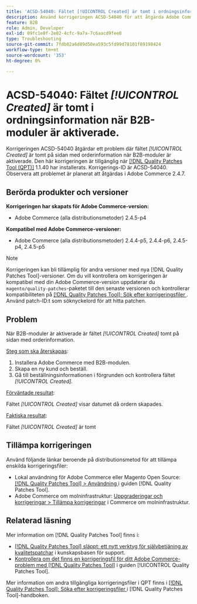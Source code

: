 ```yaml
---
title: 'ACSD-54040: Fältet [!UICONTROL Created] är tomt i ordningsinformation när B2B-moduler är aktiverade'
description: Använd korrigeringen ACSD-54040 för att åtgärda Adobe Commerce-problemet där fältet [!UICONTROL Created] är tomt på sidan med orderinformation när B2B-moduler är aktiverade.
feature: B2B
role: Admin, Developer
exl-id: 09fc1e0f-2e02-4cfc-9a7a-7c6aacd9fee0
type: Troubleshooting
source-git-commit: 7fdb02a6d89d50ea593c5fd99d78101f89198424
workflow-type: tm+mt
source-wordcount: '353'
ht-degree: 0%

---
```


# ACSD-54040: Fältet *[!UICONTROL Created]* är tomt i ordningsinformation när B2B-moduler är aktiverade.

Korrigeringen ACSD-54040 åtgärdar ett problem där fältet *[!UICONTROL Created]* är tomt på sidan med orderinformation när B2B-moduler är aktiverade. Den här korrigeringen är tillgänglig när [[!DNL Quality Patches Tool (QPT)]](https://experienceleague.adobe.com/en/docs/commerce-operations/tools/quality-patches-tool/quality-patches-tool-to-self-serve-quality-patches) 1.1.40 har installerats. Korrigerings-ID är ACSD-54040. Observera att problemet är planerat att åtgärdas i Adobe Commerce 2.4.7.

## Berörda produkter och versioner

**Korrigeringen har skapats för Adobe Commerce-version:**

* Adobe Commerce (alla distributionsmetoder) 2.4.5-p4

**Kompatibel med Adobe Commerce-versioner:**

* Adobe Commerce (alla distributionsmetoder) 2.4.4-p5, 2.4.4-p6, 2.4.5-p4, 2.4.5-p5

>[!NOTE]
>
>Korrigeringen kan bli tillämplig för andra versioner med nya [!DNL Quality Patches Tool]-versioner. Om du vill kontrollera om korrigeringen är kompatibel med din Adobe Commerce-version uppdaterar du `magento/quality-patches`-paketet till den senaste versionen och kontrollerar kompatibiliteten på [[!DNL Quality Patches Tool]: Sök efter korrigeringsfiler ](https://experienceleague.adobe.com/tools/commerce-quality-patches/index.html). Använd patch-ID:t som söknyckelord för att hitta patchen.

## Problem

När B2B-moduler är aktiverade är fältet *[!UICONTROL Created]* tomt på sidan med orderinformation.

<u>Steg som ska återskapas</u>:

1. Installera Adobe Commerce med B2B-modulen.
1. Skapa en ny kund och beställ.
1. Gå till beställningsinformationen i förgrunden och kontrollera fältet *[!UICONTROL Created]*.

<u>Förväntade resultat</u>:

Fältet *[!UICONTROL Created]* visar datumet då ordern skapades.

<u>Faktiska resultat</u>:

Fältet *[!UICONTROL Created]* är tomt

## Tillämpa korrigeringen

Använd följande länkar beroende på distributionsmetod för att tillämpa enskilda korrigeringsfiler:

* Lokal användning för Adobe Commerce eller Magento Open Source: [[!DNL Quality Patches Tool] > Användning ](/help/tools/quality-patches-tool/usage.md) i guiden [!DNL Quality Patches Tool].
* Adobe Commerce om molninfrastruktur: [Uppgraderingar och korrigeringar > Tillämpa korrigeringar](https://experienceleague.adobe.com/docs/commerce-cloud-service/user-guide/develop/upgrade/apply-patches.html) i Commerce om molninfrastruktur.

## Relaterad läsning

Mer information om [!DNL Quality Patches Tool] finns i:

* [[!DNL Quality Patches Tool] släppt: ett nytt verktyg för självbetjäning av kvalitetspatchar](https://experienceleague.adobe.com/en/docs/commerce-operations/tools/quality-patches-tool/quality-patches-tool-to-self-serve-quality-patches) i kunskapsbasen för support.
* [Kontrollera om det finns en korrigeringsfil för ditt Adobe Commerce-problem med  [!DNL Quality Patches Tool]](/help/tools/quality-patches-tool/patches-available-in-qpt/check-patch-for-magento-issue-with-magento-quality-patches.md) i guiden [!UICONTROL Quality Patches Tool].


Mer information om andra tillgängliga korrigeringsfiler i QPT finns i [[!DNL Quality Patches Tool]: Söka efter korrigeringsfiler ](https://experienceleague.adobe.com/tools/commerce-quality-patches/index.html) i [!DNL Quality Patches Tool]-handboken.
